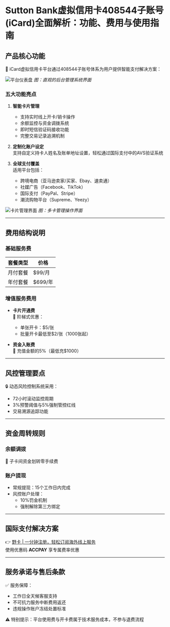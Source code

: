 # Sutton Bank虚拟信用卡408544子账号(iCard)全面解析：功能、费用与使用指南

## 产品核心功能
🔄 iCard虚拟信用卡平台通过408544子账号体系为用户提供智能支付解决方案：

![平台仪表盘](https://bbtdd.com/wp-content/uploads/img/24588550179.webp)
*图：直观的后台管理系统界面*

### 五大功能亮点
1. **智能卡片管理**  
   - 支持实时线上开卡/销卡操作
   - 余额监控与资金调拨系统
   - 即时短信验证码接收功能
   - 完整交易记录追溯机制

2. **定制化账户设定**  
   支持自定义持卡人姓名及账单地址设置，轻松通过国际支付中的AVS验证系统

3. **全球支付覆盖**  
   适用平台包括：
   - 跨境电商（亚马逊卖家/买家、Ebay、速卖通）
   - 社媒广告（Facebook、TikTok）
   - 国际支付（PayPal、Stripe）
   - 潮流购物平台（Supreme、Yeezy）

![卡片管理界面](https://bbtdd.com/wp-content/uploads/img/6807463327871.webp)
*图：多卡管理操作界面*

---

## 费用结构说明
### 基础服务费
| 套餐类型 | 价格      |
|----------|-----------|
| 月付套餐 | $99/月    |
| 年付套餐 | $699/年   |

### 增值服务费用
- **卡片开通费**  
  🎫 阶梯式优惠：
  - 单张开卡：$5/张
  - 批量开卡最低至$2/张（1000张起）

- **资金入账费**  
  💸 充值金额的5%（最低充$1000）

---

## 风控管理要点
🔒 动态风险控制系统采用：
- 72小时滚动监控周期
- 3%预警阈值与5%强制管控红线
- 交易溯源追踪功能

---

## 资金周转规则
### 余额调拨
🔄 子卡间资金划转零手续费

### 账户提现
- 常规提现：15个工作日内完成
- 风控账户处理：
  - 10%罚金机制
  - 强制解除第三方绑定

---

## 国际支付解决方案
👉 [野卡 | 一分钟注册，轻松订阅海外线上服务](https://bbtdd.com/yeka)  
使用优惠码 **ACCPAY** 享专属费率优惠

---

## 服务承诺与售后条款
✅ 服务保障：
- 工作日全天候客服支持
- 不可抗力服务中断费用返还
- 违规操作账户冻结处置标准

⚠️ 特别提示：平台使用费与开卡费属于技术服务成本，不参与退费流程